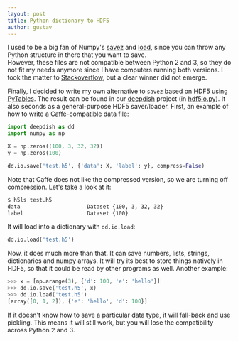 ```yaml
---
layout: post
title: Python dictionary to HDF5
author: gustav
---
```


I used to be a big fan of Numpy's
[savez](http://docs.scipy.org/doc/numpy/reference/generated/numpy.savez.html)
and
[load](http://docs.scipy.org/doc/numpy/reference/generated/numpy.load.html),
since you can throw any Python structure in there that you want to save.  
However, these files are not compatible between Python 2 and 3, so they do not
fit my needs anymore since I have computers running both versions. I took the
matter to
[Stackoverflow](http://stackoverflow.com/questions/18071075/saving-dictionaries-to-file-numpy-and-python-2-3-friendly),
but a clear winner did not emerge.

Finally, I decided to write my own alternative to `savez` based on HDF5 using
[PyTables](http://www.pytables.org/). The result can be found in our
[deepdish](https://github.com/uchicago-cs/deepdish) project (in
[hdf5io.py](https://github.com/uchicago-cs/deepdish/blob/master/deepdish/io/hdf5io.py)).
It also seconds as a general-purpose HDF5 saver/loader. First, an example of
how to write a [Caffe](http://caffe.berkeleyvision.org)-compatible data file:

```python
import deepdish as dd
import numpy as np

X = np.zeros((100, 3, 32, 32))
y = np.zeros(100)

dd.io.save('test.h5', {'data': X, 'label': y}, compress=False)
```

Note that Caffe does not like the compressed version, so we are turning off
compression.  Let's take a look at it:

```bash
$ h5ls test.h5
data                     Dataset {100, 3, 32, 32}
label                    Dataset {100}
```

It will load into a dictionary with `dd.io.load`:

```python
dd.io.load('test.h5')
```

Now, it does much more than that. It can save numbers, lists, strings,
dictionaries and numpy arrays. It will try its best to store things natively in
HDF5, so that it could be read by other programs as well. Another example:

```python
>>> x = [np.arange(3), {'d': 100, 'e': 'hello'}]
>>> dd.io.save('test.h5', x)
>>> dd.io.load('test.h5')
[array([0, 1, 2]), {'e': 'hello', 'd': 100}]
```

If it doesn't know how to save a particular data type, it will fall-back and
use pickling. This means it will still work, but you will lose the
compatibility across Python 2 and 3.
